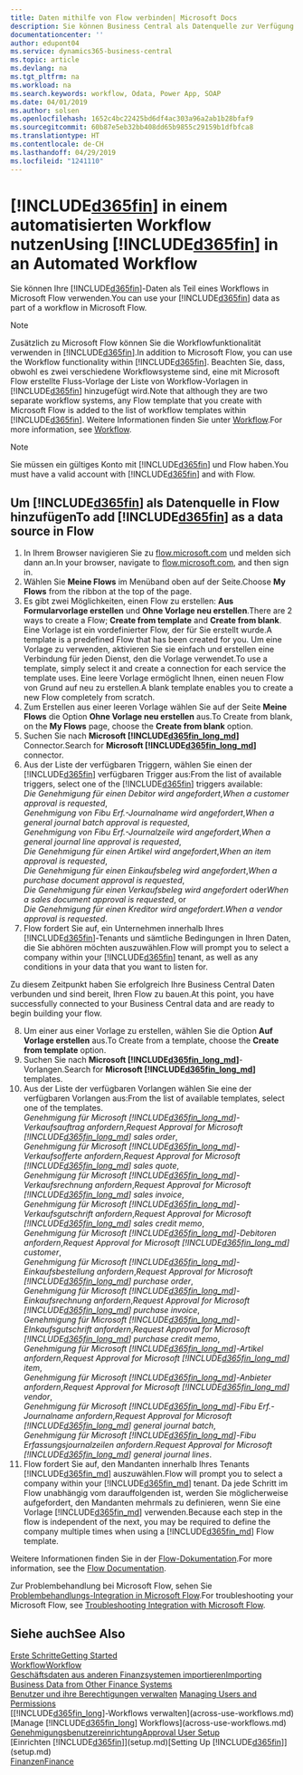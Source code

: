 ```yaml
---
title: Daten mithilfe von Flow verbinden| Microsoft Docs
description: Sie können Business Central als Datenquelle zur Verfügung stellen und eine OData-URL Ihrer Webdienste festlegen, um eine Geschäfts-App mithilfe einem automatisierten Workflow erstellen.
documentationcenter: ''
author: edupont04
ms.service: dynamics365-business-central
ms.topic: article
ms.devlang: na
ms.tgt_pltfrm: na
ms.workload: na
ms.search.keywords: workflow, Odata, Power App, SOAP
ms.date: 04/01/2019
ms.author: solsen
ms.openlocfilehash: 1652c4bc22425bd6df4ac303a96a2ab1b28bfaf9
ms.sourcegitcommit: 60b87e5eb32bb408dd65b9855c29159b1dfbfca8
ms.translationtype: HT
ms.contentlocale: de-CH
ms.lasthandoff: 04/29/2019
ms.locfileid: "1241110"
---
```

# <a name="using-included365finincludesd365finmdmd-in-an-automated-workflow"></a><span data-ttu-id="d1b13-103">[!INCLUDE[d365fin](includes/d365fin_md.md)] in einem automatisierten Workflow nutzen</span><span class="sxs-lookup"><span data-stu-id="d1b13-103">Using [!INCLUDE[d365fin](includes/d365fin_md.md)] in an Automated Workflow</span></span>
<span data-ttu-id="d1b13-104">Sie können Ihre [!INCLUDE[d365fin](includes/d365fin_md.md)]-Daten als Teil eines Workflows in Microsoft Flow verwenden.</span><span class="sxs-lookup"><span data-stu-id="d1b13-104">You can use your [!INCLUDE[d365fin](includes/d365fin_md.md)] data as part of a workflow in Microsoft Flow.</span></span>

> [!NOTE]
> <span data-ttu-id="d1b13-105">Zusätzlich zu Microsoft Flow können Sie die Workflowfunktionalität verwenden in [!INCLUDE[d365fin](includes/d365fin_md.md)].</span><span class="sxs-lookup"><span data-stu-id="d1b13-105">In addition to Microsoft Flow, you can use the Workflow functionality within [!INCLUDE[d365fin](includes/d365fin_md.md)].</span></span> <span data-ttu-id="d1b13-106">Beachten Sie, dass, obwohl es zwei verschiedene Workflowsysteme sind, eine mit Microsoft Flow erstellte Fluss-Vorlage der Liste von Workflow-Vorlagen in [!INCLUDE[d365fin](includes/d365fin_md.md)] hinzugefügt wird.</span><span class="sxs-lookup"><span data-stu-id="d1b13-106">Note that although they are two separate workflow systems, any Flow template that you create with Microsoft Flow is added to the list of workflow templates within [!INCLUDE[d365fin](includes/d365fin_md.md)].</span></span> <span data-ttu-id="d1b13-107">Weitere Informationen finden Sie unter [Workflow](across-workflow.md).</span><span class="sxs-lookup"><span data-stu-id="d1b13-107">For more information, see [Workflow](across-workflow.md).</span></span>  

> [!NOTE]  
>   <span data-ttu-id="d1b13-108">Sie müssen ein gültiges Konto mit [!INCLUDE[d365fin](includes/d365fin_md.md)] und Flow haben.</span><span class="sxs-lookup"><span data-stu-id="d1b13-108">You must have a valid account with [!INCLUDE[d365fin](includes/d365fin_md.md)] and with Flow.</span></span>  

## <a name="to-add-included365finincludesd365finmdmd-as-a-data-source-in-flow"></a><span data-ttu-id="d1b13-109">Um [!INCLUDE[d365fin](includes/d365fin_md.md)] als Datenquelle in Flow hinzufügen</span><span class="sxs-lookup"><span data-stu-id="d1b13-109">To add [!INCLUDE[d365fin](includes/d365fin_md.md)] as a data source in Flow</span></span>
1. <span data-ttu-id="d1b13-110">In Ihrem Browser navigieren Sie zu [flow.microsoft.com](https://flow.microsoft.com/en-us/) und melden sich dann an.</span><span class="sxs-lookup"><span data-stu-id="d1b13-110">In your browser, navigate to [flow.microsoft.com](https://flow.microsoft.com/en-us/), and then sign in.</span></span>
2. <span data-ttu-id="d1b13-111">Wählen Sie **Meine Flows** im Menüband oben auf der Seite.</span><span class="sxs-lookup"><span data-stu-id="d1b13-111">Choose **My Flows** from the ribbon at the top of the page.</span></span>
3. <span data-ttu-id="d1b13-112">Es gibt zwei Möglichkeiten, einen Flow zu erstellen: **Aus Formularvorlage erstellen** und **Ohne Vorlage neu erstellen**.</span><span class="sxs-lookup"><span data-stu-id="d1b13-112">There are 2 ways to create a Flow; **Create from template** and **Create from blank**.</span></span> <span data-ttu-id="d1b13-113">Eine Vorlage ist ein vordefinierter Flow, der für Sie erstellt wurde.</span><span class="sxs-lookup"><span data-stu-id="d1b13-113">A template is a predefined Flow that has been created for you.</span></span>  <span data-ttu-id="d1b13-114">Um eine Vorlage zu verwenden, aktivieren Sie sie einfach und erstellen eine Verbindung für jeden Dienst, den die Vorlage verwendet.</span><span class="sxs-lookup"><span data-stu-id="d1b13-114">To use a template, simply select it and create a connection for each service the template uses.</span></span> <span data-ttu-id="d1b13-115">Eine leere Vorlage ermöglicht Ihnen, einen neuen Flow von Grund auf neu zu erstellen.</span><span class="sxs-lookup"><span data-stu-id="d1b13-115">A blank template enables you to create a new Flow completely from scratch.</span></span>
4. <span data-ttu-id="d1b13-116">Zum Erstellen aus einer leeren Vorlage wählen Sie auf der Seite **Meine Flows** die Option **Ohne Vorlage neu erstellen** aus.</span><span class="sxs-lookup"><span data-stu-id="d1b13-116">To Create from blank, on the **My Flows** page, choose the **Create from blank** option.</span></span>
5. <span data-ttu-id="d1b13-117">Suchen Sie nach **Microsoft [!INCLUDE[d365fin_long_md](includes/d365fin_long_md.md)]** Connector.</span><span class="sxs-lookup"><span data-stu-id="d1b13-117">Search for **Microsoft [!INCLUDE[d365fin_long_md](includes/d365fin_long_md.md)]** connector.</span></span>
6. <span data-ttu-id="d1b13-118">Aus der Liste der verfügbaren Triggern, wählen Sie einen der [!INCLUDE[d365fin](includes/d365fin_md.md)] verfügbaren Trigger aus:</span><span class="sxs-lookup"><span data-stu-id="d1b13-118">From the list of available triggers, select one of the [!INCLUDE[d365fin](includes/d365fin_md.md)] triggers available:</span></span>  
    <span data-ttu-id="d1b13-119">*Die Genehmigung für einen Debitor wird angefordert*,</span><span class="sxs-lookup"><span data-stu-id="d1b13-119">*When a customer approval is requested*,</span></span>  
    <span data-ttu-id="d1b13-120">*Genehmigung von Fibu Erf.-Journalname wird angefordert*,</span><span class="sxs-lookup"><span data-stu-id="d1b13-120">*When a general journal batch approval is requested*,</span></span>  
    <span data-ttu-id="d1b13-121">*Genehmigung von Fibu Erf.-Journalzeile wird angefordert*,</span><span class="sxs-lookup"><span data-stu-id="d1b13-121">*When a general journal line approval is requested*,</span></span>  
    <span data-ttu-id="d1b13-122">*Die Genehmigung für einen Artikel wird angefordert*,</span><span class="sxs-lookup"><span data-stu-id="d1b13-122">*When an item approval is requested*,</span></span>  
    <span data-ttu-id="d1b13-123">*Die Genehmigung für einen Einkaufsbeleg wird angefordert*,</span><span class="sxs-lookup"><span data-stu-id="d1b13-123">*When a purchase document approval is requested*,</span></span>  
    <span data-ttu-id="d1b13-124">*Die Genehmigung für einen Verkaufsbeleg wird angefordert* oder</span><span class="sxs-lookup"><span data-stu-id="d1b13-124">*When a sales document approval is requested*, or</span></span>  
    <span data-ttu-id="d1b13-125">*Die Genehmigung für einen Kreditor wird angefordert*.</span><span class="sxs-lookup"><span data-stu-id="d1b13-125">*When a vendor approval is requested*.</span></span>
7. <span data-ttu-id="d1b13-126">Flow fordert Sie auf, ein Unternehmen innerhalb Ihres [!INCLUDE[d365fin](includes/d365fin_md.md)]-Tenants und sämtliche Bedingungen in Ihren Daten, die Sie abhören möchten auszuwählen.</span><span class="sxs-lookup"><span data-stu-id="d1b13-126">Flow will prompt you to select a company within your [!INCLUDE[d365fin](includes/d365fin_md.md)] tenant, as well as any conditions in your data that you want to listen for.</span></span>

<span data-ttu-id="d1b13-127">Zu diesem Zeitpunkt haben Sie erfolgreich Ihre Business Central Daten verbunden und sind bereit, Ihren Flow zu bauen.</span><span class="sxs-lookup"><span data-stu-id="d1b13-127">At this point, you have successfully connected to your Business Central data and are ready to begin building your flow.</span></span>

8. <span data-ttu-id="d1b13-128">Um einer aus einer Vorlage zu erstellen, wählen Sie die Option **Auf Vorlage erstellen** aus.</span><span class="sxs-lookup"><span data-stu-id="d1b13-128">To Create from a template, choose the **Create from template** option.</span></span>
9. <span data-ttu-id="d1b13-129">Suchen Sie nach **Microsoft [!INCLUDE[d365fin_long_md](includes/d365fin_long_md.md)]**-Vorlangen.</span><span class="sxs-lookup"><span data-stu-id="d1b13-129">Search for **Microsoft [!INCLUDE[d365fin_long_md](includes/d365fin_long_md.md)]** templates.</span></span>
10. <span data-ttu-id="d1b13-130">Aus der Liste der verfügbaren Vorlangen wählen Sie eine der verfügbaren Vorlangen aus:</span><span class="sxs-lookup"><span data-stu-id="d1b13-130">From the list of available templates, select one of the templates.</span></span>  
    <span data-ttu-id="d1b13-131">*Genehmigung für Microsoft [!INCLUDE[d365fin_long_md](includes/d365fin_long_md.md)]-Verkaufsauftrag anfordern*,</span><span class="sxs-lookup"><span data-stu-id="d1b13-131">*Request Approval for Microsoft [!INCLUDE[d365fin_long_md](includes/d365fin_long_md.md)] sales order*,</span></span>  
    <span data-ttu-id="d1b13-132">*Genehmigung für Microsoft [!INCLUDE[d365fin_long_md](includes/d365fin_long_md.md)]-Verkaufsofferte anfordern*,</span><span class="sxs-lookup"><span data-stu-id="d1b13-132">*Request Approval for Microsoft [!INCLUDE[d365fin_long_md](includes/d365fin_long_md.md)] sales quote*,</span></span>  
    <span data-ttu-id="d1b13-133">*Genehmigung für Microsoft [!INCLUDE[d365fin_long_md](includes/d365fin_long_md.md)]-Verkaufsrechnung anfordern*,</span><span class="sxs-lookup"><span data-stu-id="d1b13-133">*Request Approval for Microsoft [!INCLUDE[d365fin_long_md](includes/d365fin_long_md.md)] sales invoice*,</span></span>  
    <span data-ttu-id="d1b13-134">*Genehmigung für Microsoft [!INCLUDE[d365fin_long_md](includes/d365fin_long_md.md)]-Verkaufsgutschrift anfordern*,</span><span class="sxs-lookup"><span data-stu-id="d1b13-134">*Request Approval for Microsoft [!INCLUDE[d365fin_long_md](includes/d365fin_long_md.md)] sales credit memo*,</span></span>  
    <span data-ttu-id="d1b13-135">*Genehmigung für Microsoft [!INCLUDE[d365fin_long_md](includes/d365fin_long_md.md)]-Debitoren anfordern*,</span><span class="sxs-lookup"><span data-stu-id="d1b13-135">*Request Approval for Microsoft [!INCLUDE[d365fin_long_md](includes/d365fin_long_md.md)] customer*,</span></span>  
    <span data-ttu-id="d1b13-136">*Genehmigung für Microsoft [!INCLUDE[d365fin_long_md](includes/d365fin_long_md.md)]-Einkaufsbestellung anfordern*,</span><span class="sxs-lookup"><span data-stu-id="d1b13-136">*Request Approval for Microsoft [!INCLUDE[d365fin_long_md](includes/d365fin_long_md.md)] purchase order*,</span></span>  
    <span data-ttu-id="d1b13-137">*Genehmigung für Microsoft [!INCLUDE[d365fin_long_md](includes/d365fin_long_md.md)]-Einkaufsrechnung anfordern*,</span><span class="sxs-lookup"><span data-stu-id="d1b13-137">*Request Approval for Microsoft [!INCLUDE[d365fin_long_md](includes/d365fin_long_md.md)] purchase invoice*,</span></span>  
    <span data-ttu-id="d1b13-138">*Genehmigung für Microsoft [!INCLUDE[d365fin_long_md](includes/d365fin_long_md.md)]-EInkaufsgutschrift anfordern*,</span><span class="sxs-lookup"><span data-stu-id="d1b13-138">*Request Approval for Microsoft [!INCLUDE[d365fin_long_md](includes/d365fin_long_md.md)] purchase credit memo*,</span></span>  
    <span data-ttu-id="d1b13-139">*Genehmigung für Microsoft [!INCLUDE[d365fin_long_md](includes/d365fin_long_md.md)]-Artikel anfordern*,</span><span class="sxs-lookup"><span data-stu-id="d1b13-139">*Request Approval for Microsoft [!INCLUDE[d365fin_long_md](includes/d365fin_long_md.md)] item*,</span></span>  
    <span data-ttu-id="d1b13-140">*Genehmigung für Microsoft [!INCLUDE[d365fin_long_md](includes/d365fin_long_md.md)]-Anbieter anfordern*,</span><span class="sxs-lookup"><span data-stu-id="d1b13-140">*Request Approval for Microsoft [!INCLUDE[d365fin_long_md](includes/d365fin_long_md.md)] vendor*,</span></span>  
    <span data-ttu-id="d1b13-141">*Genehmigung für Microsoft [!INCLUDE[d365fin_long_md](includes/d365fin_long_md.md)]-Fibu Erf.-Journalname anfordern*,</span><span class="sxs-lookup"><span data-stu-id="d1b13-141">*Request Approval for Microsoft [!INCLUDE[d365fin_long_md](includes/d365fin_long_md.md)] general journal batch*,</span></span>  
    <span data-ttu-id="d1b13-142">*Genehmigung für Microsoft [!INCLUDE[d365fin_long_md](includes/d365fin_long_md.md)]-Fibu Erfassungsjournalzeilen anfordern*.</span><span class="sxs-lookup"><span data-stu-id="d1b13-142">*Request Approval for Microsoft [!INCLUDE[d365fin_long_md](includes/d365fin_long_md.md)] general journal lines*.</span></span>  
11. <span data-ttu-id="d1b13-143">Flow fordert Sie auf, den Mandanten innerhalb Ihres Tenants [!INCLUDE[d365fin_md](includes/d365fin_md.md)] auszuwählen.</span><span class="sxs-lookup"><span data-stu-id="d1b13-143">Flow will prompt you to select a company within your [!INCLUDE[d365fin_md](includes/d365fin_md.md)] tenant.</span></span> <span data-ttu-id="d1b13-144">Da jede Schritt im Flow unabhängig vom darauffolgenden ist, werden Sie möglicherweise aufgefordert, den Mandanten mehrmals zu definieren, wenn Sie eine Vorlage [!INCLUDE[d365fin_md](includes/d365fin_md.md)] verwenden.</span><span class="sxs-lookup"><span data-stu-id="d1b13-144">Because each step in the flow is independent of the next, you may be required to define the company multiple times when using a [!INCLUDE[d365fin_md](includes/d365fin_md.md)] Flow template.</span></span>

<span data-ttu-id="d1b13-145">Weitere Informationen finden Sie in der [Flow-Dokumentation](https://docs.microsoft.com/en-us/flow/getting-started).</span><span class="sxs-lookup"><span data-stu-id="d1b13-145">For more information, see the [Flow Documentation](https://docs.microsoft.com/en-us/flow/getting-started).</span></span>

<span data-ttu-id="d1b13-146">Zur Problembehandlung bei Microsoft Flow, sehen Sie [Problembehandlungs-Integration in Microsoft Flow](across-troubleshooting-how-use-financials-data-source-flow.md).</span><span class="sxs-lookup"><span data-stu-id="d1b13-146">For troubleshooting your Microsoft Flow, see [Troubleshooting Integration with Microsoft Flow](across-troubleshooting-how-use-financials-data-source-flow.md).</span></span>

## <a name="see-also"></a><span data-ttu-id="d1b13-147">Siehe auch</span><span class="sxs-lookup"><span data-stu-id="d1b13-147">See Also</span></span>
[<span data-ttu-id="d1b13-148">Erste Schritte</span><span class="sxs-lookup"><span data-stu-id="d1b13-148">Getting Started</span></span>](product-get-started.md)  
[<span data-ttu-id="d1b13-149">Workflow</span><span class="sxs-lookup"><span data-stu-id="d1b13-149">Workflow</span></span>](across-workflow.md)  
[<span data-ttu-id="d1b13-150">Geschäftsdaten aus anderen Finanzsystemen importieren</span><span class="sxs-lookup"><span data-stu-id="d1b13-150">Importing Business Data from Other Finance Systems</span></span>](across-import-data-configuration-packages.md)  
<span data-ttu-id="d1b13-151">[Benutzer und ihre Berechtigungen verwalten](ui-how-users-permissions.md) </span><span class="sxs-lookup"><span data-stu-id="d1b13-151">[Managing Users and Permissions](ui-how-users-permissions.md) </span></span>  
<span data-ttu-id="d1b13-152">[[!INCLUDE[d365fin_long](includes/d365fin_long_md.md)]-Workflows verwalten](across-use-workflows.md)</span><span class="sxs-lookup"><span data-stu-id="d1b13-152">[Manage [!INCLUDE[d365fin_long](includes/d365fin_long_md.md)] Workflows](across-use-workflows.md)</span></span>  
[<span data-ttu-id="d1b13-153">Genehmigungsbenutzereinrichtung</span><span class="sxs-lookup"><span data-stu-id="d1b13-153">Approval User Setup</span></span>](across-how-to-set-up-approval-users.md)  
<span data-ttu-id="d1b13-154">[Einrichten [!INCLUDE[d365fin](includes/d365fin_md.md)]](setup.md)</span><span class="sxs-lookup"><span data-stu-id="d1b13-154">[Setting Up [!INCLUDE[d365fin](includes/d365fin_md.md)]](setup.md)</span></span>  
[<span data-ttu-id="d1b13-155">Finanzen</span><span class="sxs-lookup"><span data-stu-id="d1b13-155">Finance</span></span>](finance.md)  
